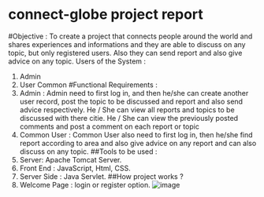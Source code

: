 # connect-globe project report
#Objective : To create a project that connects people around the world and shares experiences and informations and they are able to discuss on any topic, but only registered users. Also they can send report and also give advice on any topic.
Users of the System :
1.	Admin
2.	User Common
#Functional Requirements :
1.	Admin : Admin need to first log in, and then he/she can create another user record, post the topic to be discussed and report and also send advice respectively. He / She can view all reports and topics to be discussed with there citie. He / She can view the previously posted comments and post a comment on each report or topic
2.	Common User : Common User also need to first log in, then he/she find report according to area and also give advice on any report and can also discuss on any topic.
##Tools to be used : 
1.	Server: Apache Tomcat Server.
2.	Front End : JavaScript, Html, CSS.
3.	Server Side : Java Servlet.
##How project works ?
1.	Welcome Page :  login or register option.
![image](https://user-images.githubusercontent.com/60133190/80933230-7e565800-8de0-11ea-8968-6113661f0d6b.png)
